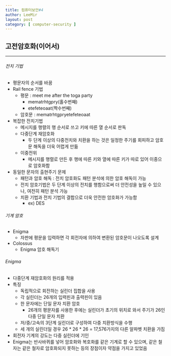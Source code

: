 ```yaml
---
title: 컴퓨터보안#4
author: LeeMir
layout: post
category: [ computer-security ]
---
```


## 고전암호화(이어서)

- - -

###### 전치 기법

- 평문자의 순서를 바꿈
- Rail fence 기법
  - 평문 : meet me after the toga party
    - mematrhtgpry(홀수번째)
    - etefeteoaat(짝수번째)
  - 암호문 : mematrhtgpryetefeteoaat
- 복잡한 전치기법
  - 메시지를 행렬의 행 순서로 쓰고 키에 따른 열 순서로 판독
  - 다중단계 재암호화
    - 두 단계 이상의 다중전치와 치환을 하는 것은 일정한 주기를 회피하고 암호문 해독을 더욱 어렵게 만듦
  - 이중전위
    - 메시지를 행렬로 만든 후 행에 따른 키와 열에 따른 키가 따로 있어 이중으로 암호화함
- 동일한 문자의 출현주기 문제
  - 패턴과 암호 해독 : 전치 암호화도 패턴 분석에 의한 암호 해독이 가능
  - 전치 암호기법은 두 단계 이상의 전치를 행함으로써 더 안전성을 높일 수 있으나, 여전히 패턴 분석 가능
  - 치환 기법과 전치 기법의 결합으로 더욱 안전한 암호화가 가능함
    - ex) DES



###### 기계 암호

- Enigma
  - 자판에 평문을 입력하면 각 회전자에 의하여 변환된 암호문이 나오도록 설계
- Colossus
  - Enigma 암호 해독기



###### Enigma

- 다중단계 재암호화의 원리를 적용
- 특징
  - 독립적으로 회전하는 실린더 집합을 사용
  - 각 실린더는 26개의 입력핀과 출력핀이 있음
  - 한 문자에는 단일 문자 치환 암호
    - 26개의 평문자를 사용한 후에는 실린더가 초기의 위치로 와서 주기가 26인 다중 단일 문자 치환
  - 저/중/고속의 3단계 실린더로 구성하여 다중 치환방식을 수행
  - 세 개의 실린더일 경우 26 * 26 * 26 = 17,576가지의 다른 알파벳 치환을 가짐
- 회전자 기계의 강도는 다중 실린더에 기인
- Enigma는 반사바퀴를 넣어 암호화와 복호화를 같은 기계로 할 수 있으며, 같은 철자는 같은 철자로 암호화되지 못하는 등의 장점이자 약점을 가지고 있었음
